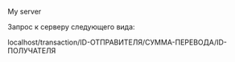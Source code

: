 My server

Запрос к серверу следующего вида:

localhost/transaction/ID-ОТПРАВИТЕЛЯ/СУММА-ПЕРЕВОДА/ID-ПОЛУЧАТЕЛЯ
